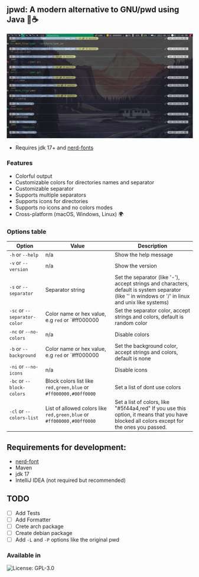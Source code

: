 ## jpwd: A modern alternative to GNU/pwd using Java 🥰☕

![jpwd screenshot](./screenshots/0.0.1.png "jpwd")

- Requires jdk 17+ and [nerd-fonts](https://www.nerdfonts.com)

### Features
- Colorful output
- Customizable colors for directories names and separator
- Customizable separator
- Supports multiple separators
- Supports icons for directories
- Supports no icons and no colors modes
- Cross-platform (macOS, Windows, Linux) 🌍

### Options table
| Option                       | Value                                                                 | Description                                                                                                                                          |
|------------------------------|-----------------------------------------------------------------------|------------------------------------------------------------------------------------------------------------------------------------------------------|
 | `-h` or `--help`             | n/a                                                                   | Show the help message                                                                                                                                |
| `-v` or `--version`          | n/a                                                                   | Show the version                                                                                                                                     |
 | `-s` or `--separator`        | Separator string                                                      | Set the separator (like '-'), accept strings and characters, default is system separator (like '\' in windows or '/' in linux and unix like systems) |
 | `-sc` or `--separator-color` | Color name or hex value, e.g `red` or `#ff000000                      | Set the separator color, accept strings and colors, default is random color                                                                          |
 | `-nc` or `--no-colors`       | n/a                                                                   | Disable colors                                                                                                                                       |
 | `-b` or `--background`       | Color name or hex value, e.g `red` or `#ff000000                      | Set the background color, accept strings and colors, default is none                                                                                 |
 | `-ni` or `--no-icons`        | n/a                                                                   | Disable icons                                                                                                                                        |
 | `-bc` or `--block-colors`    | Block colors list like `red,green,blue` or `#ff000000,#00ff0000`      | Set a list of dont use colors                                                                                                                        |
 | `-cl` or `--colors-list`     | List of allowed colors like `red,green,blue` or `#ff000000,#00ff0000` | Set a list of colors, like "#5f44a4,red" If you use this option, it means that you have blocked all colors except for the ones you passed.           |

## Requirements for development:
- [nerd-font](https://www.nerdfonts.com)
- Maven
- jdk 17
- IntelliJ IDEA (not required but recommended)

## TODO
- [ ] Add Tests
- [ ] Add Formatter
- [ ] Crete arch package
- [ ] Create debian package
- [ ] Add `-L` and `-P` options like the original pwd

### Available in 

[//]: # ([![GitHub]&#40;https://img.shields.io/badge/GitHub-Main%20repo-brightgreen?style=for-the-badge&logo=GitHub&#41;]&#40;https://github.com/Anas-Elgarhy/jls&#41;)

[//]: # ([![GitLab]&#40;https://img.shields.io/badge/GitLab-Mirror%20repo-brightgreen?style=for-the-badge&logo=GitLab&#41;]&#40;https://gitlab.com/java-utils1/jls&#41;)

[//]: # ([![BitBucket]&#40;https://img.shields.io/badge/BitBucket-Mirror%20repo-brightgreen?style=for-the-badge&logo=BitBucket&#41;]&#40;https://bitbucket.org/anas_elgarhy/jls&#41;)

[//]: # ([![Codeberg]&#40;https://img.shields.io/badge/Codeberg-Mirror%20repo-brightgreen?style=for-the-badge&logo=Codeberg&#41;]&#40;https://codeberg.org/java-utils/jls&#41;)

[//]: # ()
[//]: # ([![Quality gate]&#40;https://sonarcloud.io/api/project_badges/quality_gate?project=Anas-Elgarhy_jls&#41;]&#40;https://sonarcloud.io/summary/new_code?id=Anas-Elgarhy_jls&#41;)

[//]: # ()
[//]: # ([![SonarCloud]&#40;https://sonarcloud.io/images/project_badges/sonarcloud-black.svg&#41;]&#40;https://sonarcloud.io/summary/new_code?id=Anas-Elgarhy_jls&#41;)

![License: GPL-3.0](https://img.shields.io/badge/License-GPL%203.0-blue.svg)